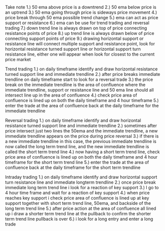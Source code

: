 Take note
1.) 50 ema above price is a downtrend
2.) 50 ema below price is an uptrend
3.) 50 ema going through price is sideways price movement
4.) price break through 50 ema possible trend change
5.) ema can act as price support or resistance
6.) ema can be use for trend trading and reversal trading
7.) down trend line is always drawn on top of price connecting resistance points of price
8.) up trend line is always drawn below of price connecting support points of price
9.) drawing horizontal support or resistance line will connect multiple support and resistance point, look for horizontal resistance turned support line or horizontal support turn resistance line, either one will appear when look for closest to the current price market

Trend trading
1.) on daily timeframe identify and draw horizontal resistance turned support line and immediate trendline
2.) after price breaks immediate  trendline on daily timeframe start to look for a reversal trade
3.) the price break on the immediate trendline is the area of confluence where the immediate trendline, support or resistance line and 50 ema line should all intersect line up in the area of confluence
4.) check price area of confluence is lined up on both the daily timeframe and 4 hour timeframe
5.) enter the trade at the area of  confluence back at the daily timeframe for the immediate trendline

Reversal trading
1.) on daily timeframe identify and draw horizontal resistance turned support line and immediate trendline
2.) sometimes after price intersect just two lines the 50ema and the immediate trendline, a new immediate trendline appears on the price during price reversal
3.) if there is a new immediate trendline in this case, the previous immediate trendline is now called the long term trend line, and the new immediate trendline is called the short term trend line
4.) now having a short term trend line, check price area of confluence is lined up on both the daily timeframe and 4 hour timeframe for the short term trend line
5.) enter the trade at the area of  confluence back at the daily timeframe for the short term trendline

Intraday trading
1.) on daily timeframe identify and draw horizontal support turn resistance line and immediate longterm trendline
2.) once price break immediate long term trend line i look for a reaction of key support
3.) I go to 4 hour time frame and wait for a reaction of key support
4.) when price reaches key support i check price area of confluence is lined up at key support together with short term trend line, 50ema, and backside of the long term trend line
5.) after price action at the area of confluence all lined up i draw a shorter term trend line at the pullback to confirm the shorter term trend line pullback is over
6.) i look for a long entry and enter a long trade